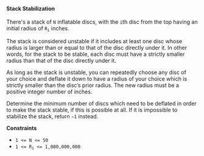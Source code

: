 #### Stack Stabilization

There's a stack of `N` inflatable discs, with the `i`th disc from the top
having an initial radius of <code>R<sub>i</sub></code> inches.

The stack is considered unstable if it includes at least one disc whose radius
is larger than or equal to that of the disc directly under it. In other words,
for the stack to be stable, each disc must have a strictly smaller radius than
that of the disc directly under it.

As long as the stack is unstable, you can repeatedly choose any disc of your
choice and deflate it down to have a radius of your choice which is strictly
smaller than the disc’s prior radius. The new radius must be a positive integer
number of inches.

Determine the minimum number of discs which need to be deflated in order to
make the stack stable, if this is possible at all. If it is impossible to
stabilize the stack, return `−1` instead.

**Constraints**

- `1 <= N <= 50`
- <code>1 <= R<sub>i</sub> <= 1,000,000,000</code>
